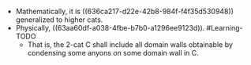 - Mathematically, it is ((636ca217-d22e-42b8-984f-f4f35d530948)) generalized to higher cats.
- Physically, ((63aa60df-a038-4fbe-b7b0-a1296ee9123d)). #Learning-TODO
	- That is, the 2-cat C shall include all domain walls obtainable by condensing some anyons on some domain wall in C.